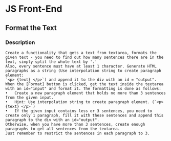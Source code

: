 # JS Front-End

## Format the Text

### Description
    Create a functionality that gets a text from textarea, formats the given text - you need to find out how many sentences there are in the text, simply split the whole text by '.' 
    Also, every sentence must have at least 1 character. Generate HTML paragraphs as a string (Use interpolation string to create paragraph element: 
    `<p> {text} </p>`) and append it to the div with an id = "output".
    When the [Format] button is clicked, get the text inside the textarea with an id="input" and format it. The formatting is done as follows:
    •	Create a new paragraph element that holds no more than 3 sentences from the given input.
    •	Hint: Use interpolation string to create paragraph element. (`<p> {text} </p>`)
    •	If the given input contains less or 3 sentences, you need to create only 1 paragraph, fill it with these sentences and append this paragraph to the div with an id="output". 
    Otherwise, when you have more than 3 sentences, create enough paragraphs to get all sentences from the textarea.
    Just remember to restrict the sentences in each paragraph to 3.
